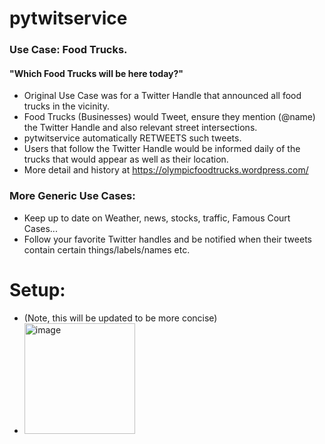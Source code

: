 # pytwitservice

### Use Case: Food Trucks.
  #### "Which Food Trucks will be here today?"
* Original Use Case was for a Twitter Handle that announced all food trucks in the vicinity.
* Food Trucks (Businesses) would Tweet, ensure they mention (@name) the Twitter Handle and also relevant street intersections.
* pytwitservice automatically RETWEETS such tweets.
* Users that follow the Twitter Handle would be informed daily of the trucks that would appear as well as their location.
* More detail and history at https://olympicfoodtrucks.wordpress.com/

### More Generic Use Cases:
* Keep up to date on Weather, news, stocks, traffic, Famous Court Cases... 
* Follow your favorite Twitter handles and be notified when their tweets contain certain things/labels/names etc.

# Setup:
* (Note, this will be updated to be more concise)
* <img width="177" alt="image" src="https://user-images.githubusercontent.com/3992143/177412026-3643e847-e1d4-4e05-8fa9-5d71ea20e450.png">

